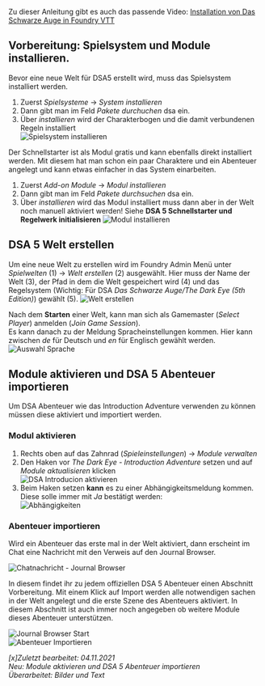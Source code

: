 Zu dieser Anleitung gibt es auch das passende Video: [Installation von Das Schwarze Auge in Foundry VTT](https://www.youtube.com/watch?v=bzgb_pmw-bs)

## Vorbereitung: Spielsystem und Module installieren.
Bevor eine neue Welt für DSA5 erstellt wird, muss das Spielsystem installiert werden. 
1. Zuerst *Spielsysteme* -> *System installieren*
2. Dann gibt man im Feld *Pakete durchuchen* dsa ein.
3. Über *installieren* wird der Charakterbogen und die damit verbundenen Regeln installiert  
![Spielsystem installieren](images/de-dsa_5_welt_erstellen_0.png)
 
Der Schnellstarter ist als Modul gratis und kann ebenfalls direkt installiert werden. Mit diesem hat man schon ein paar Charaktere und ein Abenteuer angelegt 
und kann etwas einfacher in das System einarbeiten.
1. Zuerst *Add-on Module* -> *Modul installieren*
2. Dann gibt man im Feld *Pakete durchsuchen* dsa ein.
3. Über *installieren* wird das Modul installiert muss dann aber in der Welt noch manuell aktiviert werden! Siehe **DSA 5 Schnellstarter und Regelwerk initialisieren**
![Modul installieren](images/de-dsa_5_welt_erstellen_1.png)

## DSA 5 Welt erstellen
Um eine neue Welt zu erstellen wird im Foundry Admin Menü unter *Spielwelten* (1) -> *Welt erstellen* (2) ausgewählt.
Hier muss der Name der Welt (3), der Pfad in dem die Welt gespeichert wird (4) und das Regelsystem 
(Wichtig: Für DSA *Das Schwarze Auge/The Dark Eye (5th Edition)*) gewählt (5).
![Welt erstellen](images/de-dsa_5_welt_erstellen_0.png)  
  
Nach dem **Starten** einer Welt, kann man sich als Gamemaster (*Select Player*) anmelden (*Join Game Session*).  
Es kann danach zu der Meldung Spracheinstellungen kommen. Hier kann zwischen *de* für Deutsch und *en* für Englisch gewählt werden.  
![Auswahl Sprache](images/de-dsa_5_welt_erstellen_1.png)  

## Module aktivieren und DSA 5 Abenteuer importieren
Um DSA Abenteuer wie das Introduction Adventure verwenden zu können müssen diese aktiviert und importiert werden.

### Modul aktivieren
1. Rechts oben auf das Zahnrad (*Spieleinstellungen*) -> *Module verwalten*
2. Den Haken vor *The Dark Eye - Introduction Adventure* setzen und auf *Module aktualisieren* klicken  
![DSA Introducion aktivieren](images/de-dsa_5_welt_erstellen_0.png)
3. Beim Haken setzen **kann** es zu einer Abhängigkeitsmeldung kommen. Diese solle immer mit *Ja* bestätigt werden:  
![Abhängigkeiten](images/de-dsa_5_welt_erstellen_1.png)

### Abenteuer importieren
Wird ein Abenteuer das erste mal in der Welt aktiviert, dann erscheint im Chat eine Nachricht mit den Verweis auf den Journal Browser.  

![Chatnachricht - Journal Browser](images/de-dsa_5_welt_erstellen_2.png)

In diesem findet ihr zu jedem offiziellen DSA 5 Abenteuer einen Abschnitt Vorbereitung. Mit einem Klick auf Import werden alle notwendigen sachen in der Welt angelegt und die erste Szene des Abenteuers aktiviert. In diesem Abschnitt ist auch immer noch angegeben ob weitere Module dieses Abenteuer unterstützen.  

![Journal Browser Start](images/de-dsa_5_welt_erstellen_3.png)  
![Abenteuer Importieren](images/de-dsa_5_welt_erstellen_4.png)

*[x]Zuletzt bearbeitet: 04.11.2021*  
*Neu: Module aktivieren und DSA 5 Abenteuer importieren*  
*Überarbeitet: Bilder und Text*
